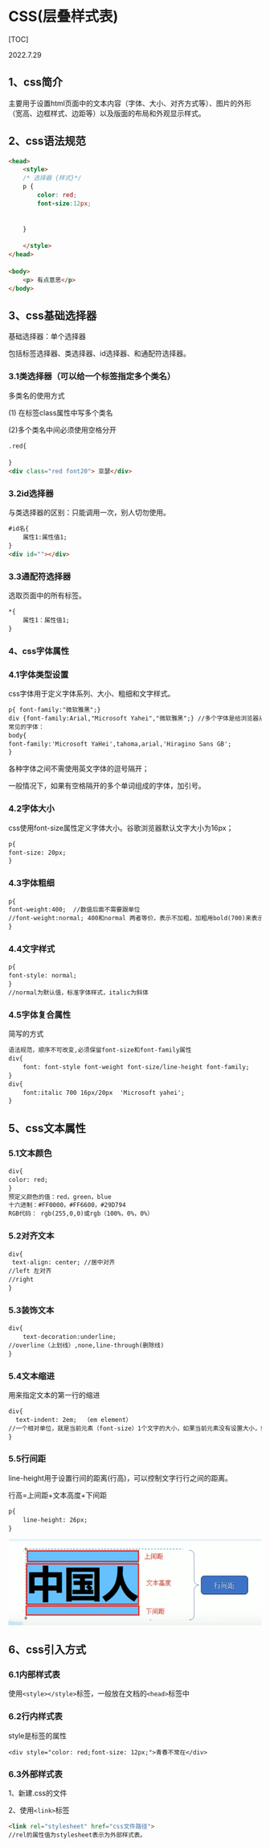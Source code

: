 # CSS(层叠样式表)

[TOC]

2022.7.29

## 1、css简介

主要用于设置html页面中的文本内容（字体、大小、对齐方式等）、图片的外形（宽高、边框样式、边距等）以及版面的布局和外观显示样式。

## 2、css语法规范

```html
<head>
	<style>
    /* 选择器 {样式}*/
    p {
    	color: red;
        font-size:12px;
        
    
    }
    
	</style>
</head>

<body>
    <p> 有点意思</p>
</body>
```

## 3、css基础选择器

基础选择器：单个选择器

包括标签选择器、类选择器、id选择器、和通配符选择器。

### 3.1类选择器（可以给一个标签指定多个类名）

多类名的使用方式

(1) 在标签class属性中写多个类名

(2)多个类名中间必须使用空格分开

```html
.red{

}
<div class="red font20"> 亚瑟</div>
```

### 3.2id选择器

与类选择器的区别：只能调用一次，别人切勿使用。

```html
#id名{
	属性1:属性值1;
}
<div id=""></div>
```

### 3.3通配符选择器

选取页面中的所有标签。

```html
*{
	属性1：属性值1;
}
```

### 4、css字体属性

### 4.1字体类型设置

css字体用于定义字体系列、大小、粗细和文字样式。

```html
p{ font-family:"微软雅黑";}
div {font-family:Arial,"Microsoft Yahei","微软雅黑";} //多个字体是给浏览器从前往后选择已安装的字体显示
常见的字体：
body{
font-family:'Microsoft YaHei',tahoma,arial,'Hiragino Sans GB';
}
```

各种字体之间不需使用英文字体的逗号隔开；

一般情况下，如果有空格隔开的多个单词组成的字体，加引号。

### 4.2字体大小

css使用font-size属性定义字体大小。谷歌浏览器默认文字大小为16px；

```html
p{
font-size: 20px;
}
```

### 4.3字体粗细

```html
p{
font-weight:400;  //数值后面不需要跟单位
//font-weight:normal; 400和normal 两者等价，表示不加粗，加粗用bold(700)来表示。
}
```

### 4.4文字样式

```html
p{
font-style: normal;
}
//normal为默认值，标准字体样式，italic为斜体
```

### 4.5字体复合属性

简写的方式

```html
语法规范，顺序不可改变,必须保留font-size和font-family属性
div{
	font: font-style font-weight font-size/line-height font-family;
}
div{
	font:italic 700 16px/20px  'Microsoft yahei';
}

```

## 5、css文本属性

### 5.1文本颜色

```html
div{
color: red;
}
预定义颜色的值：red，green，blue
十六进制：#FF0000，#FF6600，#29D794
RGB代码： rgb(255,0,0)或rgb（100%，0%，0%）
```

### 5.2对齐文本

```html
div{
 text-align: center; //居中对齐 
//left 左对齐
//right
}
```

### 5.3装饰文本

```html
div{
	text-decoration:underline;
//overline（上划线）,none,line-through(删除线)
}
```

### 5.4文本缩进

用来指定文本的第一行的缩进

```html
div{
  text-indent: 2em;  （em element）
//一个相对单位，就是当前元素（font-size）1个文字的大小，如果当前元素没有设置大小，则会按照父元素的1个文字大小。
}
```

### 5.5行间距

line-height用于设置行间的距离(行高)，可以控制文字行行之间的距离。

行高=上间距+文本高度+下间距

```html
p{
	line-height: 26px;
}
```

![](assets/行高.png)

## 6、css引入方式

### 6.1内部样式表

使用`<style></style>`标签，一般放在文档的`<head>`标签中

### 6.2行内样式表

style是标签的属性

```
<div style="color: red;font-size: 12px;">青春不常在</div>
```

### 6.3外部样式表

1、新建.css的文件

2、使用`<link>`标签

```html
<link rel="stylesheet" href="css文件路径">
//rel的属性值为stylesheet表示为外部样式表。
```









### 